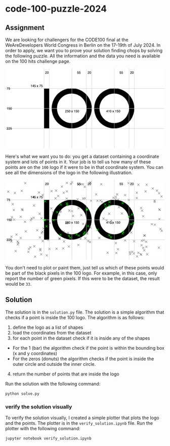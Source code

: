# code-100-puzzle-2024

## Assignment
We are looking for challengers for the CODE100 final at the WeAreDevelopers World Congress in Berlin on the 17-19th of July 2024. In order to apply, we want you to prove your solution finding chops by solving the following puzzle. All the information and the data you need is available on the 100 hits challenge page.

![screenshot](100-logo-coordinates.png)

Here's what we want you to do: you get a dataset containing a coordinate system and lots of points in it. Your job is to tell us how many of these points are on the `100` logo if it were to be in that coordinate system. You can see all the dimensions of the logo in the following illustration.

![screenshot](solved-puzzle.png)


You don't need to plot or paint them, just tell us which of these points would be part of the black pixels in the 100 logo. For example, in this case, only report the number of green pixels. If this were to be the dataset, the result would be `33`.

## Solution

The solution is in the `solution.py` file. The solution is a simple algorithm that checks if a point is inside the 100 logo. The algorithm is as follows:
1. define the logo as a list of shapes
2. load the coordinates from the dataset
3. for each point in the dataset check if it is inside any of the shapes
  - For the 1 (bar) the algorithm check if the point is within the bounding box (x and y coordinates) 
  - For the zeros (donuts) the algorithm checks if the point is inside the outer circle and outside the inner circle.
4. return the number of points that are inside the logo 

Run the solution with the following command:
```bash
python solve.py
```

### verify the solution visually
To verify the solution visually, I created a simple plotter that plots the logo and the points. The plotter is in the `verify_solution.ipynb` file. Run the plotter with the following command:
```bash
jupyter notebook verify_solution.ipynb
```